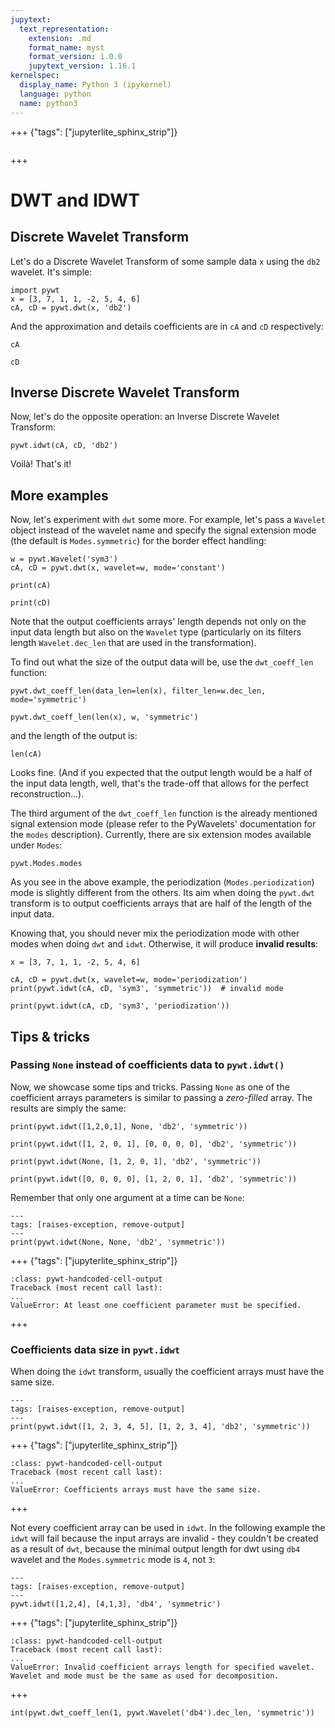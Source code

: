 ```yaml
---
jupytext:
  text_representation:
    extension: .md
    format_name: myst
    format_version: 1.0.0
    jupytext_version: 1.16.1
kernelspec:
  display_name: Python 3 (ipykernel)
  language: python
  name: python3
---
```


+++ {"tags": ["jupyterlite_sphinx_strip"]}

```{include} header.md
```

+++

# DWT and IDWT

## Discrete Wavelet Transform

Let's do a Discrete Wavelet Transform of some sample data `x`
using the `db2` wavelet. It's simple:

```{code-cell}
import pywt
x = [3, 7, 1, 1, -2, 5, 4, 6]
cA, cD = pywt.dwt(x, 'db2')
```

And the approximation and details coefficients are in `cA` and `cD`
respectively:

```{code-cell}
cA
```

```{code-cell}
cD
```

## Inverse Discrete Wavelet Transform

Now, let's do the opposite operation: an Inverse Discrete Wavelet Transform:

```{code-cell}
pywt.idwt(cA, cD, 'db2')
```

Voilà! That's it!

## More examples

Now, let's experiment with `dwt` some more. For example, let's pass a
`Wavelet` object instead of the wavelet name and specify the signal
extension mode (the default is `Modes.symmetric`) for the border effect
handling:

```{code-cell}
w = pywt.Wavelet('sym3')
cA, cD = pywt.dwt(x, wavelet=w, mode='constant')
```

```{code-cell}
print(cA)
```

```{code-cell}
print(cD)
```

Note that the output coefficients arrays' length depends not only on the
input data length but also on the `Wavelet` type (particularly on its
filters length `Wavelet.dec_len` that are used in the transformation).

To find out what the size of the output data will be, use the `dwt_coeff_len`
function:

```{code-cell}
pywt.dwt_coeff_len(data_len=len(x), filter_len=w.dec_len, mode='symmetric')
```

```{code-cell}
pywt.dwt_coeff_len(len(x), w, 'symmetric')
```

and the length of the output is:

```{code-cell}
len(cA)
```

Looks fine. (And if you expected that the output length would be a half of the
input data length, well, that's the trade-off that allows for the perfect
reconstruction...).

The third argument of the `dwt_coeff_len` function is the already mentioned signal
extension mode (please refer to the PyWavelets' documentation for the `modes`
description). Currently, there are six extension modes available under `Modes`:

```{code-cell}
pywt.Modes.modes
```

As you see in the above example, the periodization (`Modes.periodization`) mode
is slightly different from the others. Its aim when doing the `pywt.dwt` transform
is to output coefficients arrays that are half of the length of the input data.

Knowing that, you should never mix the periodization mode with other modes when
doing `dwt` and `idwt`. Otherwise, it will produce **invalid results**:

```{code-cell}
x = [3, 7, 1, 1, -2, 5, 4, 6]

cA, cD = pywt.dwt(x, wavelet=w, mode='periodization')
print(pywt.idwt(cA, cD, 'sym3', 'symmetric'))  # invalid mode
```

```{code-cell}
print(pywt.idwt(cA, cD, 'sym3', 'periodization'))
```

## Tips & tricks

### Passing `None` instead of coefficients data to `pywt.idwt()`

Now, we showcase some tips and tricks. Passing `None` as one of the coefficient
arrays parameters is similar to passing a _zero-filled_ array. The results are
simply the same:

```{code-cell}
print(pywt.idwt([1,2,0,1], None, 'db2', 'symmetric'))
```

```{code-cell}
print(pywt.idwt([1, 2, 0, 1], [0, 0, 0, 0], 'db2', 'symmetric'))
```

```{code-cell}
print(pywt.idwt(None, [1, 2, 0, 1], 'db2', 'symmetric'))
```

```{code-cell}
print(pywt.idwt([0, 0, 0, 0], [1, 2, 0, 1], 'db2', 'symmetric'))
```

Remember that only one argument at a time can be `None`:

```{code-cell}
---
tags: [raises-exception, remove-output]
---
print(pywt.idwt(None, None, 'db2', 'symmetric'))
```

+++ {"tags": ["jupyterlite_sphinx_strip"]}

```{code-block} python
:class: pywt-handcoded-cell-output
Traceback (most recent call last):
...
ValueError: At least one coefficient parameter must be specified.
```

+++

### Coefficients data size in `pywt.idwt`

When doing the `idwt` transform, usually the coefficient arrays
must have the same size.

```{code-cell}
---
tags: [raises-exception, remove-output]
---
print(pywt.idwt([1, 2, 3, 4, 5], [1, 2, 3, 4], 'db2', 'symmetric'))
```

+++ {"tags": ["jupyterlite_sphinx_strip"]}

```{code-block} python
:class: pywt-handcoded-cell-output
Traceback (most recent call last):
...
ValueError: Coefficients arrays must have the same size.
```

+++

Not every coefficient array can be used in `idwt`. In the
following example the `idwt` will fail because the input arrays are
invalid - they couldn't be created as a result of `dwt`, because
the minimal output length for dwt using `db4` wavelet and the `Modes.symmetric`
mode is `4`, not `3`:

```{code-cell}
---
tags: [raises-exception, remove-output]
---
pywt.idwt([1,2,4], [4,1,3], 'db4', 'symmetric')
```

+++ {"tags": ["jupyterlite_sphinx_strip"]}

```{code-block} python
:class: pywt-handcoded-cell-output
Traceback (most recent call last):
...
ValueError: Invalid coefficient arrays length for specified wavelet. Wavelet and mode must be the same as used for decomposition.
```

+++

```{code-cell}
int(pywt.dwt_coeff_len(1, pywt.Wavelet('db4').dec_len, 'symmetric'))
```
